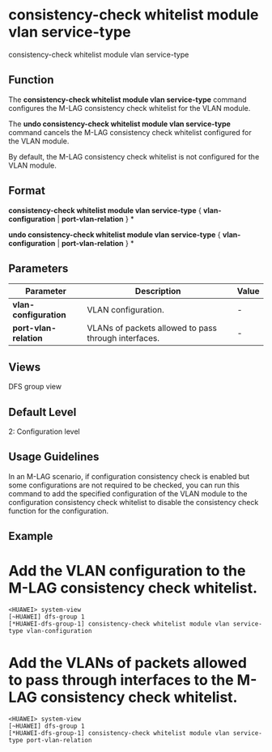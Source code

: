 consistency-check whitelist module vlan service-type
====================================================

consistency-check whitelist module vlan service-type

Function
--------



The **consistency-check whitelist module vlan service-type** command configures the M-LAG consistency check whitelist for the VLAN module.

The **undo consistency-check whitelist module vlan service-type** command cancels the M-LAG consistency check whitelist configured for the VLAN module.



By default, the M-LAG consistency check whitelist is not configured for the VLAN module.


Format
------

**consistency-check whitelist module vlan service-type** { **vlan-configuration** | **port-vlan-relation** } \*

**undo consistency-check whitelist module vlan service-type** { **vlan-configuration** | **port-vlan-relation** } \*


Parameters
----------

| Parameter | Description | Value |
| --- | --- | --- |
| **vlan-configuration** | VLAN configuration. | - |
| **port-vlan-relation** | VLANs of packets allowed to pass through interfaces. | - |



Views
-----

DFS group view


Default Level
-------------

2: Configuration level


Usage Guidelines
----------------

In an M-LAG scenario, if configuration consistency check is enabled but some configurations are not required to be checked, you can run this command to add the specified configuration of the VLAN module to the configuration consistency check whitelist to disable the consistency check function for the configuration.


Example
-------

# Add the VLAN configuration to the M-LAG consistency check whitelist.
```
<HUAWEI> system-view
[~HUAWEI] dfs-group 1
[*HUAWEI-dfs-group-1] consistency-check whitelist module vlan service-type vlan-configuration

```

# Add the VLANs of packets allowed to pass through interfaces to the M-LAG consistency check whitelist.
```
<HUAWEI> system-view
[~HUAWEI] dfs-group 1
[*HUAWEI-dfs-group-1] consistency-check whitelist module vlan service-type port-vlan-relation

```